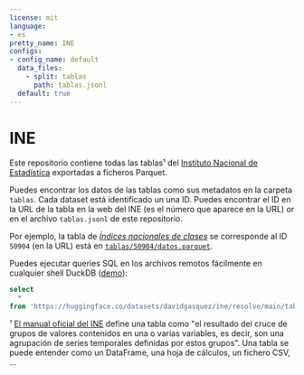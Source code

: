 ```yaml
---
license: mit
language:
- es
pretty_name: INE
configs:
- config_name: default
  data_files:
    - split: tablas
      path: tablas.jsonl
  default: true
---
```


# INE

Este repositorio contiene todas las tablas¹ del [Instituto Nacional de Estadística](https://www.ine.es/) exportadas a ficheros Parquet.

Puedes encontrar los datos de las tablas como sus metadatos en la carpeta `tablas`. Cada dataset está identificado un una ID.  Puedes encontrar el ID en la URL de la tabla en la web del INE (es el número que aparece en la URL) or en el archivo `tablas.jsonl` de este repositorio.

Por ejemplo, la tabla de [_Índices nacionales de clases_](https://www.ine.es/jaxiT3/Tabla.htm?t=50904&L=0) se corresponde al ID `50904` (en la URL) está en [`tablas/50904/datos.parquet`](https://huggingface.co/datasets/davidgasquez/ine/blob/main/tablas/50904/datos.parquet).

Puedes ejecutar queries SQL en los archivos remotos fácilmente en cualquier shell DuckDB ([demo](https://shell.duckdb.org/#queries=v0,select-*-from-'https%3A%2F%2Fhuggingface.co%2Fdatasets%2Fdavidgasquez%2Fine%2Fresolve%2Fmain%2Ftablas%2F50904%2Fdatos.parquet'-limit-10~)):

```sql
select
  *
from 'https://huggingface.co/datasets/davidgasquez/ine/resolve/main/tablas/50904/datos.parquet' limit 10;
```

¹ [El manual oficial del INE](https://www.ine.es/dyngs/DataLab/manual.html?cid=64) define una tabla como "el resultado del cruce de grupos de valores contenidos en una o varias variables, es decir, son una agrupación de series temporales definidas por estos grupos". Una tabla se puede entender como un DataFrame, una hoja de cálculos, un fichero CSV, ...
